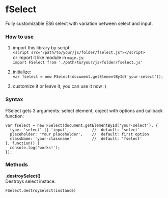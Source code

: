# fSelect
Fully customizable ES6 select with variation between select and input.

### How to use

1. import this library by script:<br/>
`<script src="/path/to/your/js/folder/fselect.js"></script>`<br/>
or import it like module in `main.js`:<br/>
`import FSelect from './path/to/your/js/folder/fselect.js'`

2. initialize:<br/>
`var fselect = new FSelect(document.getElementById('your-select'));`

3. customize it or leave it, you can use it now :)

### Syntax
FSelect gets 3 arguments: select element, object with options and callback function:

```
var fselect = new FSelect(document.getElementById('your-select'), {
  type: 'select' || 'input',          //  default: 'select'
  placeholder: 'Your placeholder',    //  default: first option
  className: 'your-classname'         //  default: 'fselect'
}, function() {
  console.log('works!');
});
```

### Methods

**.destroySelect()**<br/>
Destroys select instace:

`FSelect.destroySelect(instance)`
